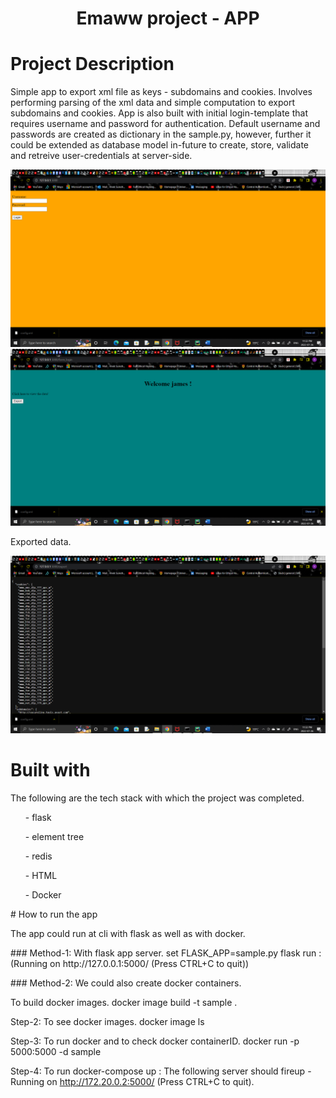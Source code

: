 
<h1 align="center">Emaww project - APP </h1>

# Project Description
Simple app to export xml file as keys - subdomains and cookies. Involves performing parsing of the xml data and simple computation to export subdomains and cookies. App is also built with initial login-template that requires username and password for authentication. Default username and passwords are created as dictionary in the sample.py, however, further it could be extended as database model in-future to create, store, validate and retreive user-credentials at server-side.  

![](login.png)
![](exp1.png)

Exported data.

![](data.png)

# Built with
<p>
The following are the tech stack with which the project was completed.
<ul>- flask</ul>
<ul>- element tree</ul>
<ul>- redis</ul>
<ul>- HTML</ul>
<ul>- Docker</ul>
</p>
# How to run the app

<p>The app could run at cli with flask as well as with docker.</p>
<p>
### Method-1: With flask app server. 
set FLASK_APP=sample.py
flask run : (Running on http://127.0.0.1:5000/ (Press CTRL+C to quit))
</p>

<p>
### Method-2: We could also create docker containers.

To build docker images.
docker image build -t sample . 

Step-2: To see docker images.
docker image ls

Step-3: To run docker and to check docker containerID.
docker run -p 5000:5000 -d sample

Step-4: To run
docker-compose up : The following server should fireup - Running on http://172.20.0.2:5000/ (Press CTRL+C to quit).

</p>

